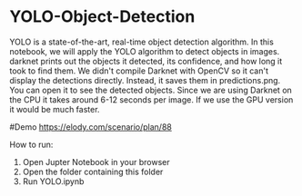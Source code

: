 # YOLO-Object-Detection
YOLO is a state-of-the-art, real-time object detection algorithm. In this notebook, we will apply the YOLO algorithm to detect objects in images.
darknet prints out the objects it detected, its confidence, and how long it took to find them. We didn't compile Darknet with OpenCV so it can't display the detections directly. Instead, it saves them in predictions.png. You can open it to see the detected objects. Since we are using Darknet on the CPU it takes around 6-12 seconds per image. If we use the GPU version it would be much faster.

#Demo
https://elody.com/scenario/plan/88

How to run:

1. Open Jupter Notebook in your browser
2. Open the folder containing this folder
3. Run YOLO.ipynb
